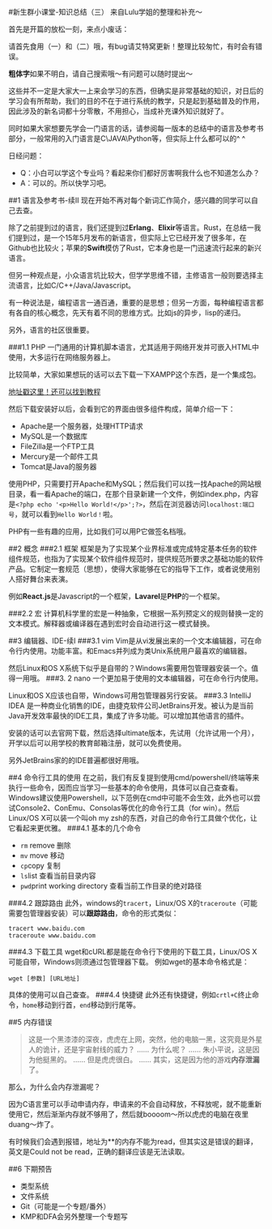 #新生群小课堂-知识总结（三）
来自Lulu学姐的整理和补充～

首先是开篇的放松一刻，来点小废话：

请首先食用（一）和（二）哦，有bug请艾特窝更新！整理比较匆忙，有时会有错误。

**粗体字**如果不明白，请自己搜索哦～有问题可以随时提出～

这些并不一定是大家大一上来会学习的东西，但确实是非常基础的知识，对日后的学习会有所帮助，我们的目的不在于进行系统的教学，只是起到基础普及的作用，因此涉及的新名词都十分零散，不用担心，当成补充课外知识就好了。

同时如果大家想要先学会一门语言的话，请参阅每一版本的总结中的语言及参考书部分，一般常用的入门语言是C\JAVA\Python等，但实际上什么都可以的^ ^

日经问题：
- Q：小白可以学这个专业吗？看起来你们都好厉害啊我什么也不知道怎么办？
- A：可以的。所以快学习吧。


##1 语言及参考书-续II
现在开始不再对每个新词汇作简介，感兴趣的同学可以自己去查。

除了之前提到过的语言，我们还提到过**Erlang**、**Elixir**等语言。Rust，在总结一我们提到过，是一个15年5月发布的新语言，但实际上它已经开发了很多年，在Github也比较火；苹果的**Swift**模仿了Rust，它本身也是一门迅速流行起来的新兴语言。

但另一种观点是，小众语言坑比较大，但学学思维不错，主修语言一般则要选择主流语言，比如C/C++/Java/Javascript。

有一种说法是，编程语言一通百通，重要的是思想；但另一方面，每种编程语言都有各自的核心概念，先天有着不同的思维方式。比如js的异步，lisp的递归。

另外，语言的社区很重要。

###1.1 PHP
一门通用的计算机脚本语言，尤其适用于网络开发并可嵌入HTML中使用，大多运行在网络服务器上。

比较简单，大家如果想玩的话可以去下载一下XAMPP这个东西，是一个集成包。

[地址戳这里！还可以找到教程](http://www.xampp.cc/)

然后下载安装好以后，会看到它的界面由很多组件构成，简单介绍一下：
- Apache是一个服务器，处理HTTP请求
- MySQL是一个数据库
- FileZilla是一个FTP工具
- Mercury是一个邮件工具
- Tomcat是Java的服务器

使用PHP，只需要打开Apache和MySQL；然后我们可以找一找Apache的网站根目录，看一看Apache的端口，在那个目录新建一个文件，例如index.php，内容是`<?php echo '<p>Hello World!</p>';?>`，然后在浏览器访问`localhost:端口号`，就可以看到`Hello World！`啦。

PHP有一些有趣的应用，比如我们可以用P它做签名档哦。

##2 概念
###2.1 框架
框架是为了实现某个业界标准或完成特定基本任务的软件组件规范，也指为了实现某个软件组件规范时，提供规范所要求之基础功能的软件产品。它制定一套规范（思想），使得大家能够在它的指导下工作，或者说使用别人搭好舞台来表演。

例如**React.js**是Javascript的一个框架，**Lavarel**是**PHP**的一个框架。

###2.2 宏
计算机科学里的宏是一种抽象，它根据一系列预定义的规则替换一定的文本模式。解释器或编译器在遇到宏时会自动进行这一模式替换。

##3 编辑器、IDE-续I
###3.1 vim
Vim是从vi发展出来的一个文本编辑器，可在命令行内使用。功能丰富。和Emacs并列成为类Unix系统用户最喜欢的编辑器。

然后Linux和OS X系统下似乎是自带的？Windows需要用包管理器安装一个。值得一用哦。
###3. 2 nano
一个更加易于使用的文本编辑器，可在命令行内使用。

Linux和OS X应该也自带，Windows可用包管理器另行安装。
###3.3 IntelliJ IDEA
是一种商业化销售的IDE，由捷克软件公司JetBrains开发。被认为是当前Java开发效率最快的IDE工具，集成了许多功能。可以增加其他语言的插件。

安装的话可以去官网下载，然后选择ultimate版本，先试用（允许试用一个月），开学以后可以用学校的教育邮箱注册，就可以免费使用。

另外JetBrains家的的IDE普遍都很好用哦。

##4 命令行工具的使用
在之前，我们有反复提到使用cmd/powershell/终端等来执行一些命令，因而应当学习一些基本的命令使用，具体可以自己查查看。Windows建议使用Powershell，以下范例在cmd中可能不会生效，此外也可以尝试Console2、ConEmu、Consolas等优化的命令行工具（for win）。然后Linux/OS X可以装一个叫oh my zsh的东西，对自己的命令行工具做个优化，让它看起来更优雅。
###4.1 基本的几个命令
- `rm` remove 删除 
- `mv` move 移动
- `cp`copy 复制
- `ls`list 查看当前目录内容
- `pwd`print working directory 查看当前工作目录的绝对路径

###4.2 跟踪路由
此外，windows的`tracert`，Linux/OS X的`traceroute`（可能需要包管理器安装）可以**跟踪路由**，命令的形式类似：
```
tracert www.baidu.com
traceroute www.baidu.com
```
###4.3 下载工具
wget和cURL都是能在命令行下使用的下载工具，Linux/OS X可能自带，Windows则须通过包管理器下载。
例如wget的基本命令格式是：
```
wget [参数] [URL地址]
```
具体的使用可以自己查查。
###4.4 快捷键
此外还有快捷键，例如`crtl+C`终止命令，`home`移动到行首，`end`移动到行尾等。

##5 内存错误

>这是一个黑漆漆的深夜，虎虎在上网，突然，他的电脑一黑，这究竟是外星人的诡计，还是宇宙射线的威力？
>……
>为什么呢？
>……
>朱小平说，这是因为他挺黑的。
>……
>但是虎虎很白。
>……
>其实，这是因为他的游戏**内存泄漏**了。

那么，为什么会内存泄漏呢？

因为C语言里可以手动申请内存，申请来的不会自动释放，不释放呢，就不能重新使用它，然后渐渐内存就不够用了，然后就boooom～所以虎虎的电脑在夜里duang～炸了。

有时候我们会遇到报错，地址为**的内存不能为read，但其实这是错误的翻译，英文是Could not be read，正确的翻译应该是无法读取。

##6 下期预告
- 类型系统
- 文件系统
- Git（可能是一个专题/番外）
- KMP和DFA会另外整理一个专题写
